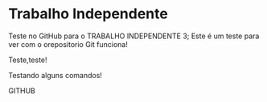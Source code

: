 # Trabalho Independente

Teste no GitHub para o TRABALHO INDEPENDENTE 3;
 Este é um teste para ver com o orepositorio Git funciona!

 Teste,teste!

 Testando alguns comandos!

GITHUB
